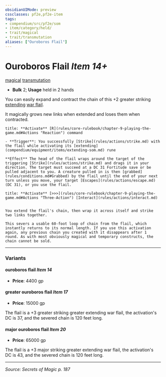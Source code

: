 ```yaml
---
obsidianUIMode: preview
cssclasses: pf2e,pf2e-item
tags:
- compendium/src/pf2e/som
- item/category/held/
- trait/magical
- trait/transmutation
aliases: ["Ouroboros Flail"]
---
```

# Ouroboros Flail *Item 14+*  
[magical](rules/traits/magical.md "Magical Item Trait")  [transmutation](rules/traits/transmutation.md "Transmutation School Trait")  

- **Bulk** 2; **Usage** held in 2 hands

You can easily expand and contract the chain of this +2 greater striking [extending](compendium/equipment/items/extending-som.md) [war flail](compendium/equipment/items/war-flail.md).

It magically grows new links when extended and loses them when contracted.

```ad-embed-ability
title: **Activate** [R](rules/core-rulebook/chapter-9-playing-the-game.md#Actions "Reaction") command

- **Trigger**: You successfully [Strike](rules/actions/strike.md) with the flail while activating its [extending](compendium/equipment/items/extending-som.md) rune

**Effect** The head of the flail wraps around the target of the triggering [Strike](rules/actions/strike.md) and drags it in your direction. The target must succeed at a DC 31 Fortitude save or be pulled adjacent to you. A creature pulled in is then [grabbed](rules/conditions.md#Grabbed) by the flail until the end of your next turn unless you move, your target [Escapes](rules/actions/escape.md) (DC 31), or you use the flail.
```

```ad-embed-ability
title: **Activate** [>>>](rules/core-rulebook/chapter-9-playing-the-game.md#Actions "Three-Action") [Interact](rules/actions/interact.md)


You extend the flail's chain, then wrap it across itself and strike two links together.

This severs a usable 60-foot loop of chain from the flail, which instantly returns to its normal length. If you use this activation again, any previous chain you created with it disappears after 1 round. As with most obviously magical and temporary constructs, the chain cannot be sold.
```

---

### Variants

#### ouroboros flail *Item 14*

- **Price**: 4400 gp

#### greater ouroboros flail *Item 17*

- **Price**: 15000 gp

The flail is a +3 greater striking greater extending war flail, the activation's DC is 37, and the severed chain is 120 feet long.

#### major ouroboros flail *Item 20*

- **Price**: 65000 gp

The flail is a +3 major striking greater extending war flail, the activation's DC is 43, and the severed chain is 120 feet long.

---
*Source: Secrets of Magic p. 187*